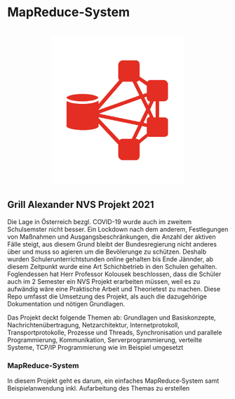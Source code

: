 # MapReduce-System
<div align="center">
    <br />
    <img src="./doc/Logo.jpg" alt="MapReduce_System_Logo" width="300"/>
</div>


## Grill Alexander NVS Projekt 2021
Die Lage in Österreich bezgl. COVID-19 wurde auch im zweitem Schulsemster nicht besser. Ein Lockdown nach dem anderem, Festlegungen von Maßnahmen und Ausgangsbeschränkungen,
die Anzahl der aktiven Fälle steigt, aus diesem Grund bleibt der Bundesregierung nicht anderes über und muss so agieren um die Bevölerunge zu schützen.
Deshalb wurden Schulerunterrichtstunden online gehalten bis Ende Jännder, ab diesem Zeitpunkt wurde eine Art Schichbetrieb in den Schulen gehalten.
Foglendessen hat Herr Professor Kolousek beschlossen, dass die Schüler auch im 2 Semester ein NVS Projekt erarbeiten müssen, weil es zu aufwändig wäre eine Praktische Arbeit und Theorietest zu machen. Diese Repo umfasst die Umsetzung des Projekt, als auch die dazugehörige Dokumentation und nötigen Grundlagen.


Das Projekt deckt folgende Themen ab: Grundlagen und Basiskonzepte, Nachrichtenübertragung, Netzarchitektur, Internetprotokoll, Transportprotokolle, Prozesse und Threads, Synchronisation und parallele Programmierung, Kommunikation, Serverprogrammierung, verteilte Systeme, TCP/IP Programmierung wie im Beispiel umgesetzt

### MapReduce-System
In diesem Projekt geht es darum, ein einfaches MapReduce‐System samt Beispielanwendung inkl. Aufarbeitung des Themas zu erstellen
